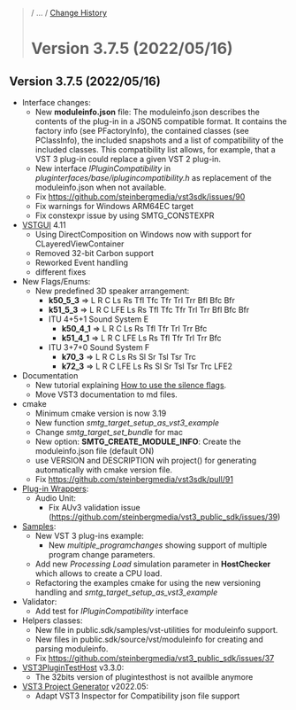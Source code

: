 >/ ... / [Change History](../Index.md)
>
># Version 3.7.5 (2022/05/16)

## Version 3.7.5 (2022/05/16)

- Interface changes:
  - New **moduleinfo.json** file: The moduleinfo.json describes the contents of the plug-in in a JSON5 compatible format. It contains the factory info (see PFactoryInfo), the contained classes (see PClassInfo), the included snapshots and a list of compatibility of the included classes. This compatibility list allows, for example, that a VST 3 plug-in could replace a given VST 2 plug-in.
  - New interface *IPluginCompatibility* in *pluginterfaces/base/iplugincompatibility.h* as replacement of the moduleinfo.json when not available.
  - Fix https://github.com/steinbergmedia/vst3sdk/issues/90
  - Fix warnings for Windows ARM64EC target
  - Fix constexpr issue by using SMTG_CONSTEXPR
- [VSTGUI](../../../What+is+the+VST+3+SDK/VSTGUI.md) 4.11
  - Using DirectComposition on Windows now with support for CLayeredViewContainer
  - Removed 32-bit Carbon support
  - Reworked Event handling
  - different fixes
- New Flags/Enums:
  - New predefined 3D speaker arrangement:
    - **k50_5_3** => L R C Ls Rs Tfl Tfc Tfr Trl Trr Bfl Bfc Bfr
    - **k51_5_3** => L R C LFE Ls Rs Tfl Tfc Tfr Trl Trr Bfl Bfc Bfr
    - ITU 4+5+1 Sound System E
      - **k50_4_1** => L R C Ls Rs Tfl Tfr Trl Trr Bfc
      - **k51_4_1** => L R C LFE Ls Rs Tfl Tfr Trl Trr Bfc
    - ITU 3+7+0 Sound System F
      - **k70_3** => L R C Ls Rs Sl Sr Tsl Tsr Trc
      - **k72_3** => L R C LFE Ls Rs Sl Sr Tsl Tsr Trc LFE2
- Documentation
  - New tutorial explaining [How to use the silence flags](../../../Tutorials/how+to+use+the+silence+flags.md).
  - Move VST3 documentation to md files.
- cmake
  - Minimum cmake version is now 3.19
  - New function *smtg_target_setup_as_vst3_example*
  - Change *smtg_target_set_bundle* for mac
  - New option: **SMTG_CREATE_MODULE_INFO**: Create the moduleinfo.json file (default ON)
  - use VERSION and DESCRIPTION wih project() for generating automatically with cmake version file.
  - Fix https://github.com/steinbergmedia/vst3sdk/pull/91
- [Plug-in Wrappers](../../../What+is+the+VST+3+SDK/Wrappers/Index.md):
  - Audio Unit:
    - Fix AUv3 validation issue (https://github.com/steinbergmedia/vst3_public_sdk/issues/39)
- [Samples](../../../What+is+the+VST+3+SDK/Plug-in+Examples.md):
  - New VST 3 plug-ins example:
    - New *multiple_programchanges* showing support of multiple program change parameters.
  - Add new *Processing Load* simulation parameter in **HostChecker** which allows to create a CPU load.
  - Refactoring the examples cmake for using the new versioning handling and *smtg_target_setup_as_vst3_example*
- Validator:
  - Add test for *IPluginCompatibility* interface
- Helpers classes:
  - New file in public.sdk/samples/vst-utilities for moduleinfo support.
  - New files in public.sdk/source/vst/moduleinfo for creating and parsing moduleinfo.
  - Fix https://github.com/steinbergmedia/vst3_public_sdk/issues/37
- [VST3PluginTestHost](../../../What+is+the+VST+3+SDK/Plug-in+Test+Host.md) v3.3.0:
  - The 32bits version of plugintesthost is not availble anymore
- [VST3 Project Generator](../../../What+is+the+VST+3+SDK/Project+Generator.md) v2022.05:
  - Adapt VST3 Inspector for Compatibility json file support
